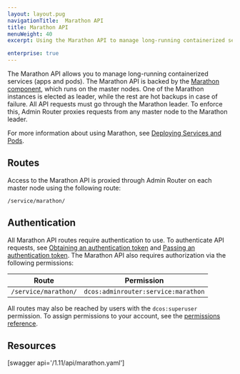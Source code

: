 ```yaml
---
layout: layout.pug
navigationTitle:  Marathon API
title: Marathon API
menuWeight: 40
excerpt: Using the Marathon API to manage long-running containerized services

enterprise: true
---
```


The Marathon API allows you to manage long-running containerized services (apps and pods). The Marathon API is backed by the [Marathon component](/mesosphere/dcos/1.11/overview/architecture/components/#marathon), which runs on the master nodes. One of the Marathon instances is elected as leader, while the rest are hot backups in case of failure. All API requests must go through the Marathon leader. To enforce this, Admin Router proxies requests from any master node to the Marathon leader.

For more information about using Marathon, see [Deploying Services and Pods](/mesosphere/dcos/1.11/deploying-services/).

## Routes

Access to the Marathon API is proxied through Admin Router on each master node using the following route:

```
/service/marathon/
```

## Authentication

All Marathon API routes require authentication to use. To authenticate API requests, see [Obtaining an authentication token](/mesosphere/dcos/1.11/security/ent/iam-api/#obtaining-an-authentication-token) and [Passing an authentication token](/mesosphere/dcos/1.11/security/ent/iam-api/#passing-an-authentication-token). The Marathon API also requires authorization via the following permissions:

| Route | Permission |
|-------|----------|
| `/service/marathon/` | `dcos:adminrouter:service:marathon` |

All routes may also be reached by users with the `dcos:superuser` permission. To assign permissions to your account, see the [permissions reference](/mesosphere/dcos/1.11/security/ent/perms-reference/).

## Resources

[swagger api='/1.11/api/marathon.yaml']
